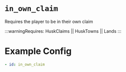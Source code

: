 # `in_own_claim`

Requires the player to be in their own claim

:::warningRequires:
HuskClaims || HuskTowns || Lands
:::
# Example Config
```yaml
- id: in_own_claim
```
